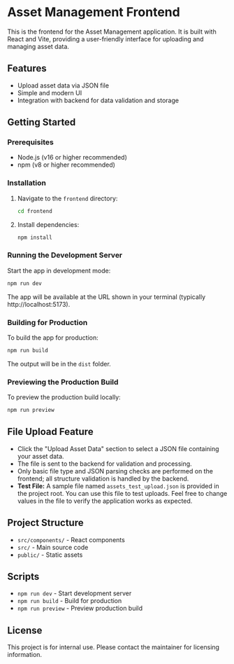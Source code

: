 # Asset Management Frontend

This is the frontend for the Asset Management application. It is built with React and Vite, providing a user-friendly interface for uploading and managing asset data.

## Features
- Upload asset data via JSON file
- Simple and modern UI
- Integration with backend for data validation and storage

## Getting Started

### Prerequisites
- Node.js (v16 or higher recommended)
- npm (v8 or higher recommended)

### Installation
1. Navigate to the `frontend` directory:
   ```sh
   cd frontend
   ```
2. Install dependencies:
   ```sh
   npm install
   ```

### Running the Development Server
Start the app in development mode:
```sh
npm run dev
```
The app will be available at the URL shown in your terminal (typically http://localhost:5173).

### Building for Production
To build the app for production:
```sh
npm run build
```
The output will be in the `dist` folder.

### Previewing the Production Build
To preview the production build locally:
```sh
npm run preview
```

## File Upload Feature
- Click the "Upload Asset Data" section to select a JSON file containing your asset data.
- The file is sent to the backend for validation and processing.
- Only basic file type and JSON parsing checks are performed on the frontend; all structure validation is handled by the backend.
- **Test File:** A sample file named `assets_test_upload.json` is provided in the project root. You can use this file to test uploads. Feel free to change values in the file to verify the application works as expected.

## Project Structure
- `src/components/` - React components
- `src/` - Main source code
- `public/` - Static assets

## Scripts
- `npm run dev` - Start development server
- `npm run build` - Build for production
- `npm run preview` - Preview production build

## License
This project is for internal use. Please contact the maintainer for licensing information.
